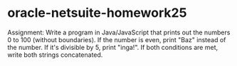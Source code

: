 # oracle-netsuite-homework25

Assignment:
Write a program in Java/JavaScript that  prints out the numbers 0 to 100 (without boundaries). If the number is even, print "Baz" instead of the number. If it's divisible by 5,  print "inga!". If both conditions are met, write both strings concatenated.

